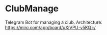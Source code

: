 # ClubManage
Telegram Bot for managing a club.
Architecture:
https://miro.com/app/board/uXjVPU-v5KQ=/